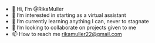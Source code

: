 - 👋 Hi, I’m @RikaMuller
- 👀 I’m interested in starting as a virtual assistant
- 🌱 I’m currently learning anything I can, never to stagnate
- 💞️ I’m looking to collaborate on projects given to me
- 📫 How to reach me rikamuller22@gmail.com

<!---
RikaMuller/RikaMuller is a ✨ special ✨ repository because its `README.md` (this file) appears on your GitHub profile.
You can click the Preview link to take a look at your changes.
--->
